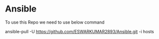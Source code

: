 # Ansible
To use this Repo we need to use below command 

ansible-pull -U https://github.com/ESWARKUMAR2893/Ansible.git -i hosts
